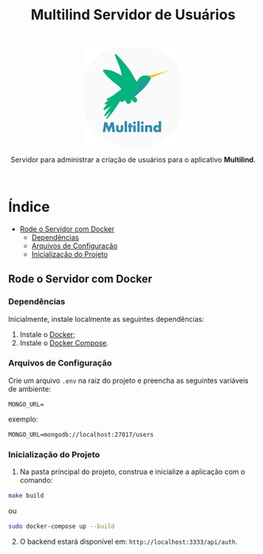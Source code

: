 <br>
<br>
<h1 align="center" >Multilind Servidor de Usuários</h1>
<br>
<p align="center"><img width="200"src="src/assets/img/multilind.jpg"> </p>
<p align="center"> Servidor para administrar a criação de usuários para o aplicativo <strong>Multilind</strong>.</p>
<br>

# Índice

- [Rode o Servidor com Docker](#rode-o-servidor-com-docker)
  - [Dependências](#dependências)
  - [Arquivos de Configuração](#arquivos-de-configuração)
  - [Inicialização do Projeto](#inicialização-do-projeto)

## Rode o Servidor com Docker

### Dependências

Inicialmente, instale localmente as seguintes dependências:

1. Instale o [Docker](https://docs.docker.com/install/linux/docker-ce/ubuntu/);
2. Instale o [Docker Compose](https://docs.docker.com/compose/install/).

### Arquivos de Configuração

Crie um arquivo `.env` na raiz do projeto e preencha as seguintes variáveis de ambiente:

```env
MONGO_URL=

```

exemplo:

```env
MONGO_URL=mongodb://localhost:27017/users
```


### Inicialização do Projeto

1. Na pasta principal do projeto, construa e inicialize a aplicação com o comando:

```bash
make build
```

ou 

```bash
sudo docker-compose up --build
```

2. O backend estará disponível em: `http://localhost:3333/api/auth`.



